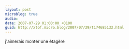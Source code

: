 ```yaml
---
layout: post
microblog: true
audio: 
date: 2007-07-29 01:00:00 +0100
guid: http://xtof.micro.blog/2007/07/29/t174685132.html
---
```

j'aimerais monter une étagère
